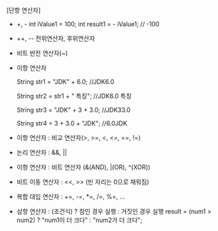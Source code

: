 [단항 연산자]
- +, -
  int iValue1 = 100;
  int result1 = - iValue1; // -100

- ++, --
  전위연산자, 후위연산자

- 비트 반전 연산자(~)

- 이항 연산자

  String str1 = "JDK" + 6.0; //JDK6.0

  String str2 = str1 + " 특징"; //JDK6.0 특징

  String str3 = "JDK" + 3 + 3.0; //JDK33.0

  String str4 = 3 + 3.0 + "JDK"; //6.0JDK

- 이항 연산자 : 비교 연산자(>, >=, <, <=, ==, !=)
- 논리 연산자 : &&, ||
- 이항 연산자 : 비트 연산자 (&(AND), |(OR), ^(XOR))
- 비트 이동 연산자 : <<, >> (빈 자리는 0으로 채워짐)

- 복합 대입 연산자 : +=, -=, *=, /=, %=, ...

- 삼항 연산자 : (조건식) ? 참인 경우 실행 : 거짓인 경우 실행
  result = (num1 > num2) ? "num1이 더 크다" : "num2가 더 크다";
